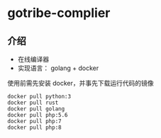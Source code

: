 # gotribe-complier

## 介绍
- 在线编译器
- 实现语言： golang + docker


使用前需先安装 docker，并事先下载运行代码的镜像
```
docker pull python:3
docker pull rust
docker pull golang
docker pull php:5.6
docker pull php:7
docker pull php:8
```